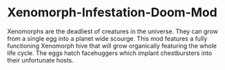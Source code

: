 # Xenomorph-Infestation-Doom-Mod
Xenomorphs are the deadliest of creatures in the universe. They can grow from a single egg into a planet wide scourge. This mod features a fully functioning Xenomorph hive that will grow organically featuring the whole life cycle. The eggs hatch facehuggers which implant chestbursters into their unfortunate hosts. 
